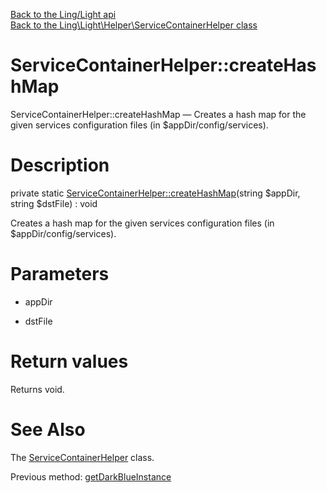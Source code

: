 [Back to the Ling/Light api](https://github.com/lingtalfi/Light/blob/master/doc/api/Ling/Light.md)<br>
[Back to the Ling\Light\Helper\ServiceContainerHelper class](https://github.com/lingtalfi/Light/blob/master/doc/api/Ling/Light/Helper/ServiceContainerHelper.md)


ServiceContainerHelper::createHashMap
================



ServiceContainerHelper::createHashMap — Creates a hash map for the given services configuration files (in $appDir/config/services).




Description
================


private static [ServiceContainerHelper::createHashMap](https://github.com/lingtalfi/Light/blob/master/doc/api/Ling/Light/Helper/ServiceContainerHelper/createHashMap.md)(string $appDir, string $dstFile) : void




Creates a hash map for the given services configuration files (in $appDir/config/services).




Parameters
================


- appDir

    

- dstFile

    


Return values
================

Returns void.








See Also
================

The [ServiceContainerHelper](https://github.com/lingtalfi/Light/blob/master/doc/api/Ling/Light/Helper/ServiceContainerHelper.md) class.

Previous method: [getDarkBlueInstance](https://github.com/lingtalfi/Light/blob/master/doc/api/Ling/Light/Helper/ServiceContainerHelper/getDarkBlueInstance.md)<br>

